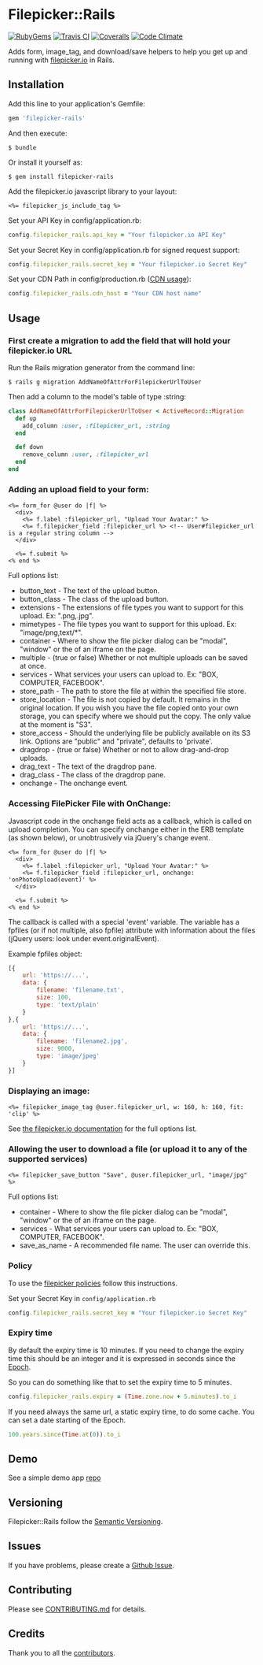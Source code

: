 # Filepicker::Rails
[![RubyGems][gem_version_badge]][ruby_gems]
[![Travis CI][travis_ci_badge]][travis_ci]
[![Coveralls][coveralls_badge]][coveralls]
[![Code Climate][code_climate_badge]][code_climate]

Adds form, image_tag, and download/save helpers to help you get up and running with [filepicker.io](http://filepicker.io) in Rails.

## Installation

Add this line to your application's Gemfile:

```ruby
gem 'filepicker-rails'
```

And then execute:

    $ bundle

Or install it yourself as:

    $ gem install filepicker-rails

Add the filepicker.io javascript library to your layout:

```erb
<%= filepicker_js_include_tag %>
```

Set your API Key in config/application.rb:

```ruby
config.filepicker_rails.api_key = "Your filepicker.io API Key"
```

Set your Secret Key in config/application.rb for signed request support:

```ruby
config.filepicker_rails.secret_key = "Your filepicker.io Secret Key"
```

Set your CDN Path in config/production.rb ([CDN usage](https://developers.inkfilepicker.com/docs/cdn/)):

```ruby
config.filepicker_rails.cdn_host = "Your CDN host name"
```

## Usage

### First create a migration to add the field that will hold your filepicker.io URL

Run the Rails migration generator from the command line:

    $ rails g migration AddNameOfAttrForFilepickerUrlToUser

Then add a column to the model's table of type :string:

```ruby
class AddNameOfAttrForFilepickerUrlToUser < ActiveRecord::Migration
  def up
    add_column :user, :filepicker_url, :string
  end

  def down
    remove_column :user, :filepicker_url
  end
end
```

### Adding an upload field to your form:

```erb
<%= form_for @user do |f| %>
  <div>
    <%= f.label :filepicker_url, "Upload Your Avatar:" %>
    <%= f.filepicker_field :filepicker_url %> <!-- User#filepicker_url is a regular string column -->
  </div>

  <%= f.submit %>
<% end %>
```

Full options list:

* button_text - The text of the upload button.
* button_class - The class of the upload button.
* extensions - The extensions of file types you want to support for this upload. Ex: ".png,.jpg".
* mimetypes - The file types you want to support for this upload. Ex: "image/png,text/*".
* container - Where to show the file picker dialog can be "modal", "window" or the
of an iframe on the page.
* multiple - (true or false) Whether or not multiple uploads can be saved at once.
* services - What services your users can upload to. Ex: "BOX, COMPUTER, FACEBOOK".
* store_path - The path to store the file at within the specified file store.
* store_location - The file is not copied by default. It remains in the original location. If you wish you have the file copied onto your own storage, you can specify where we should put the copy. The only value at the moment is "S3".
* store_access - Should the underlying file be publicly available on its S3 link. Options are "public" and "private", defaults to 'private'.
* dragdrop - (true or false) Whether or not to allow drag-and-drop uploads.
* drag_text - The text of the dragdrop pane.
* drag_class - The class of the dragdrop pane.
* onchange - The onchange event.

### Accessing FilePicker File with OnChange:

Javascript code in the onchange field acts as a callback, which is
called on upload completion. You can specify onchange either in the ERB
template (as shown below), or unobtrusively via jQuery's change event.

```erb
<%= form_for @user do |f| %>
  <div>
    <%= f.label :filepicker_url, "Upload Your Avatar:" %>
    <%= f.filepicker_field :filepicker_url, onchange: 'onPhotoUpload(event)' %>
  </div>

  <%= f.submit %>
<% end %>
```

The callback is called with a special 'event' variable. The variable has a fpfiles (or if not multiple, also fpfile) attribute with information about the files (jQuery users: look under event.originalEvent).

Example fpfiles object:
```javascript
[{
    url: 'https://...',
    data: {
        filename: 'filename.txt',
        size: 100,
        type: 'text/plain'
    }
},{
    url: 'https://...',
    data: {
        filename: 'filename2.jpg',
        size: 9000,
        type: 'image/jpeg'
    }
}]
```

### Displaying an image:

```erb
<%= filepicker_image_tag @user.filepicker_url, w: 160, h: 160, fit: 'clip' %>
```

See [the filepicker.io documentation](https://developers.filepicker.io/docs/web/#fpurl-images) for the full options list.

### Allowing the user to download a file (or upload it to any of the supported services)

```erb
<%= filepicker_save_button "Save", @user.filepicker_url, "image/jpg" %>
```

Full options list:

* container - Where to show the file picker dialog can be "modal", "window" or the
of an iframe on the page.
* services - What services your users can upload to. Ex: "BOX, COMPUTER, FACEBOOK".
* save_as_name - A recommended file name. The user can override this.

### Policy

To use the [filepicker policies](https://developers.inkfilepicker.com/docs/security/) follow this instructions.

Set your Secret Key in `config/application.rb`

```ruby
config.filepicker_rails.secret_key = "Your filepicker.io Secret Key"
```

### Expiry time

By default the expiry time is 10 minutes. If you need to change the expiry time this should be an integer and it is expressed in seconds since the [Epoch](http://en.wikipedia.org/wiki/Unix_time).

So you can do something like that to set the expiry time to 5 minutes.

```ruby
config.filepicker_rails.expiry = (Time.zone.now + 5.minutes).to_i
```

If you need always the same url, a static expiry time, to do some cache. You can set a date starting of the Epoch.

```ruby
100.years.since(Time.at(0)).to_i
```

## Demo

See a simple demo app [repo](https://github.com/maxtilford/filepicker-rails-demo)

## Versioning

Filepicker::Rails follow the [Semantic Versioning](http://semver.org/).

## Issues

If you have problems, please create a [Github Issue](https://github.com/Ink/filepicker-rails/issues).

## Contributing

Please see [CONTRIBUTING.md](https://github.com/Ink/filepicker-rails/blob/master/CONTRIBUTING.md) for details.

## Credits

Thank you to all the [contributors](https://github.com/Ink/filepicker-rails/graphs/contributors).

[gem_version_badge]: https://badge.fury.io/rb/filepicker-rails.png
[ruby_gems]: http://rubygems.org/gems/filepicker-rails
[travis_ci]: http://travis-ci.org/Ink/filepicker-rails
[travis_ci_badge]: https://travis-ci.org/Ink/filepicker-rails.svg?branch=master
[code_climate]: https://codeclimate.com/github/Ink/filepicker-rails
[code_climate_badge]: https://codeclimate.com/github/Ink/filepicker-rails.png
[coveralls]: https://coveralls.io/r/Ink/filepicker-rails
[coveralls_badge]: https://coveralls.io/repos/Ink/filepicker-rails/badge.png?branch=master

